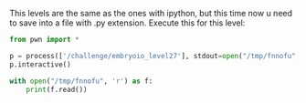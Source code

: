 This levels are the same as the ones with ipython, but this time now u need to save into a file with .py extension. Execute this for this level:
```python
from pwn import *

p = process(['/challenge/embryoio_level27'], stdout=open("/tmp/fnnofu", 'w'))
p.interactive()

with open("/tmp/fnnofu", 'r') as f:
    print(f.read())

